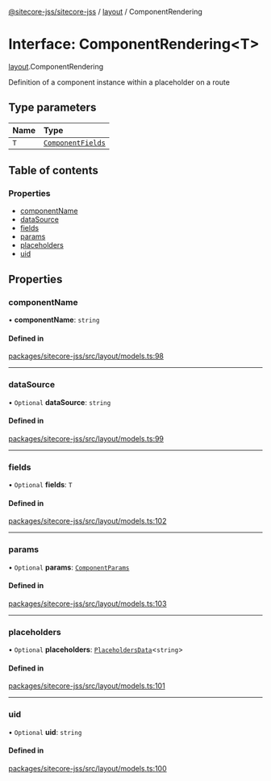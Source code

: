[@sitecore-jss/sitecore-jss](../README.md) / [layout](../modules/layout.md) / ComponentRendering

# Interface: ComponentRendering\<T\>

[layout](../modules/layout.md).ComponentRendering

Definition of a component instance within a placeholder on a route

## Type parameters

| Name | Type |
| :------ | :------ |
| `T` | [`ComponentFields`](layout.ComponentFields.md) |

## Table of contents

### Properties

- [componentName](layout.ComponentRendering.md#componentname)
- [dataSource](layout.ComponentRendering.md#datasource)
- [fields](layout.ComponentRendering.md#fields)
- [params](layout.ComponentRendering.md#params)
- [placeholders](layout.ComponentRendering.md#placeholders)
- [uid](layout.ComponentRendering.md#uid)

## Properties

### componentName

• **componentName**: `string`

#### Defined in

[packages/sitecore-jss/src/layout/models.ts:98](https://github.com/Sitecore/jss/blob/3ea859f70/packages/sitecore-jss/src/layout/models.ts#L98)

___

### dataSource

• `Optional` **dataSource**: `string`

#### Defined in

[packages/sitecore-jss/src/layout/models.ts:99](https://github.com/Sitecore/jss/blob/3ea859f70/packages/sitecore-jss/src/layout/models.ts#L99)

___

### fields

• `Optional` **fields**: `T`

#### Defined in

[packages/sitecore-jss/src/layout/models.ts:102](https://github.com/Sitecore/jss/blob/3ea859f70/packages/sitecore-jss/src/layout/models.ts#L102)

___

### params

• `Optional` **params**: [`ComponentParams`](layout.ComponentParams.md)

#### Defined in

[packages/sitecore-jss/src/layout/models.ts:103](https://github.com/Sitecore/jss/blob/3ea859f70/packages/sitecore-jss/src/layout/models.ts#L103)

___

### placeholders

• `Optional` **placeholders**: [`PlaceholdersData`](../modules/layout.md#placeholdersdata)\<`string`\>

#### Defined in

[packages/sitecore-jss/src/layout/models.ts:101](https://github.com/Sitecore/jss/blob/3ea859f70/packages/sitecore-jss/src/layout/models.ts#L101)

___

### uid

• `Optional` **uid**: `string`

#### Defined in

[packages/sitecore-jss/src/layout/models.ts:100](https://github.com/Sitecore/jss/blob/3ea859f70/packages/sitecore-jss/src/layout/models.ts#L100)
